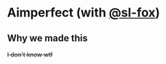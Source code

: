 # Aimperfect (with <a href="https://github.com/sl-fox">@sl-fox</a>)
## Why we made this
~~I don't know wtf~~
